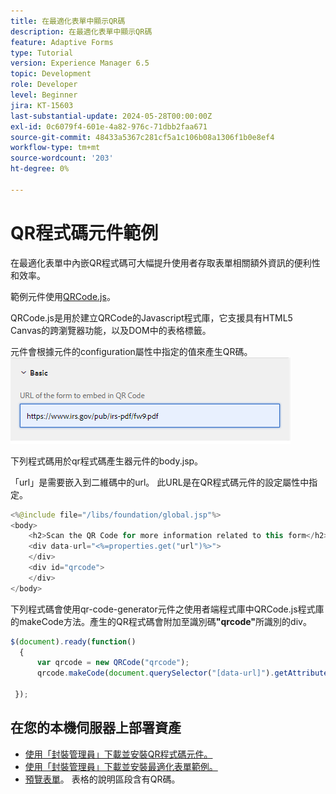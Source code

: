 ```yaml
---
title: 在最適化表單中顯示QR碼
description: 在最適化表單中顯示QR碼
feature: Adaptive Forms
type: Tutorial
version: Experience Manager 6.5
topic: Development
role: Developer
level: Beginner
jira: KT-15603
last-substantial-update: 2024-05-28T00:00:00Z
exl-id: 0c6079f4-601e-4a82-976c-71dbb2faa671
source-git-commit: 48433a5367c281cf5a1c106b08a1306f1b0e8ef4
workflow-type: tm+mt
source-wordcount: '203'
ht-degree: 0%

---
```


# QR程式碼元件範例

在最適化表單中內嵌QR程式碼可大幅提升使用者存取表單相關額外資訊的便利性和效率。

範例元件使用[QRCode.js](https://davidshimjs.github.io/qrcodejs/)。

QRCode.js是用於建立QRCode的Javascript程式庫，它支援具有HTML5 Canvas的跨瀏覽器功能，以及DOM中的表格標籤。

元件會根據元件的configuration屬性中指定的值來產生QR碼。
![影像](assets/qr-code-url.png)

下列程式碼用於qr程式碼產生器元件的body.jsp。

「url」是需要嵌入到二維碼中的url。 此URL是在QR程式碼元件的設定屬性中指定。

```java
<%@include file="/libs/foundation/global.jsp"%>
<body>
    <h2>Scan the QR Code for more information related to this form</h2>
    <div data-url="<%=properties.get("url")%>">
    </div>
    <div id="qrcode">
    </div>
</body>
```



下列程式碼會使用qr-code-generator元件之使用者端程式庫中QRCode.js程式庫的makeCode方法。產生的QR程式碼會附加至識別碼&#x200B;**&quot;qrcode&quot;**&#x200B;所識別的div。

```javascript
$(document).ready(function()
  {
      var qrcode = new QRCode("qrcode");
      qrcode.makeCode(document.querySelector("[data-url]").getAttribute("data-url"));
      
 });
```

## 在您的本機伺服器上部署資產

* [使用「封裝管理員」下載並安裝QR程式碼元件。](assets/qrcode.zip)
* [使用「封裝管理員」下載並安裝最適化表單範例。](assets/form-with-qr-code.zip)
* [預覽表單](http://localhost:4502/content/dam/formsanddocuments/qrcode/w9form/jcr:content?wcmmode=disabled)。 表格的說明區段含有QR碼。
